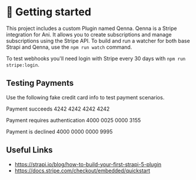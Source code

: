 # 🚀 Getting started 

This project includes a custom Plugin named Qenna. Qenna is a Stripe integration for Ani. It allows you to create subscriptions and manage subscriptions using the Stripe API. To build and run a watcher for both base Strapi and Qenna, use the `npm run watch` command. 

To test webhooks you'll need login with Stripe every 30 days with `npm run stripe:login`.


## Testing Payments

Use the following fake credit card info to test payment scenarios.

Payment succeeds
4242 4242 4242 4242

Payment requires authentication
4000 0025 0000 3155

Payment is declined
4000 0000 0000 9995


## Useful Links

* https://strapi.io/blog/how-to-build-your-first-strapi-5-plugin
* https://docs.stripe.com/checkout/embedded/quickstart
